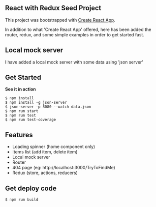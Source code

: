 ## React with Redux Seed Project
This project was bootstrapped with [Create React App](https://github.com/facebookincubator/create-react-app).

In addition to what 'Create React App' offered, here has been added the router, redux, and some simple examples in order to get started fast.

## Local mock server
I have added a local mock server with some data using 'json server'

## Get Started
**See it in action**
```
$ npm install
$ npm install -g json-server
$ json-server -p 8080 --watch data.json
$ npm run start
$ npm run test
$ npm run test-coverage
```

## Features
- Loading spinner (home component only)
- Items list (add item, delete item)
- Local mock server
- Router
- 404 page (eg: http://localhost:3000/TryToFindMe)
- Redux (store, actions, reducers)

## Get deploy code
```
$ npm run build
```
